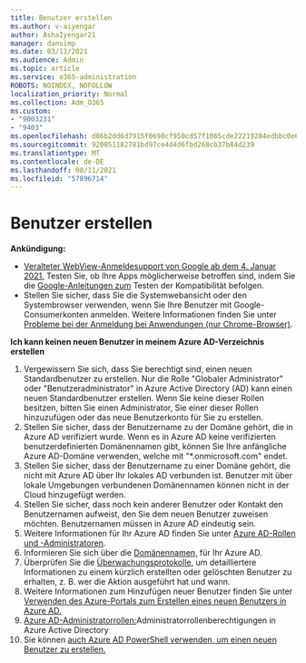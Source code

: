 ```yaml
---
title: Benutzer erstellen
ms.author: v-aiyengar
author: AshaIyengar21
manager: dansimp
ms.date: 03/11/2021
ms.audience: Admin
ms.topic: article
ms.service: o365-administration
ROBOTS: NOINDEX, NOFOLLOW
localization_priority: Normal
ms.collection: Adm_O365
ms.custom:
- "9003231"
- "9403"
ms.openlocfilehash: d86b2dd6d7915f0698cf950cd57f1065cde22219284edbbc0e64f3a5e69ff252
ms.sourcegitcommit: 920051182781bd97ce4d4d6fbd268cb37b84d239
ms.translationtype: MT
ms.contentlocale: de-DE
ms.lasthandoff: 08/11/2021
ms.locfileid: "57896714"
---
```

# <a name="create-user"></a>Benutzer erstellen

**Ankündigung:**

- [Veralteter WebView-Anmeldesupport von Google ab dem 4. Januar 2021.](https://docs.microsoft.com/azure/active-directory/external-identities/google-federation#deprecation-of-webview-sign-in-support) Testen Sie, ob Ihre Apps möglicherweise betroffen sind, indem Sie die [Google-Anleitungen zum](https://go.microsoft.com/fwlink/?linkid=2157323) Testen der Kompatibilität befolgen.
- Stellen Sie sicher, dass Sie die Systemwebansicht oder den Systembrowser verwenden, wenn Sie Ihre Benutzer mit Google-Consumerkonten anmelden. Weitere Informationen finden Sie unter [Probleme bei der Anmeldung bei Anwendungen (nur Chrome-Browser)](https://docs.microsoft.com/office365/troubleshoot/miscellaneous/chrome-behavior-affects-applications).

**Ich kann keinen neuen Benutzer in meinem Azure AD-Verzeichnis erstellen**

1. Vergewissern Sie sich, dass Sie berechtigt sind, einen neuen Standardbenutzer zu erstellen. Nur die Rolle "Globaler Administrator" oder "Benutzeradministrator" in Azure Active Directory (AD) kann einen neuen Standardbenutzer erstellen. Wenn Sie keine dieser Rollen besitzen, bitten Sie einen Administrator, Sie einer dieser Rollen hinzuzufügen oder das neue Benutzerkonto für Sie zu erstellen.
1. Stellen Sie sicher, dass der Benutzername zu der Domäne gehört, die in Azure AD verifiziert wurde. Wenn es in Azure AD keine verifizierten benutzerdefinierten Domänennamen gibt, können Sie Ihre anfängliche Azure AD-Domäne verwenden, welche mit "*.onmicrosoft.com" endet.
1. Stellen Sie sicher, dass der Benutzername zu einer Domäne gehört, die nicht mit Azure AD über Ihr lokales AD verbunden ist. Benutzer mit über lokale Umgebungen verbundenen Domänennamen können nicht in der Cloud hinzugefügt werden.
1. Stellen Sie sicher, dass noch kein anderer Benutzer oder Kontakt den Benutzernamen aufweist, den Sie dem neuen Benutzer zuweisen möchten. Benutzernamen müssen in Azure AD eindeutig sein.
1. Weitere Informationen für Ihr Azure AD finden Sie unter [Azure AD-Rollen und -Administratoren](https://portal.azure.com/#blade/Microsoft_AAD_IAM/ActiveDirectoryMenuBlade/RolesAndAdministrators).
1. Informieren Sie sich über die [Domänennamen,](https://portal.azure.com/#blade/Microsoft_AAD_IAM/ActiveDirectoryMenuBlade/RolesAndAdministrators) für Ihr Azure AD.
1. Überprüfen Sie die [Überwachungsprotokolle](https://portal.azure.com/#blade/Microsoft_AAD_IAM/ActiveDirectoryMenuBlade/RolesAndAdministrators), um detailliertere Informationen zu einem kürzlich erstellten oder gelöschten Benutzer zu erhalten, z. B. wer die Aktion ausgeführt hat und wann.
1. Weitere Informationen zum Hinzufügen neuer Benutzer finden Sie unter [Verwenden des Azure-Portals zum Erstellen eines neuen Benutzers in Azure AD.](https://docs.microsoft.com/azure/active-directory/active-directory-users-create-azure-portal)
1. [Azure AD-Administratorrollen:](https://docs.microsoft.com/azure/active-directory/active-directory-assign-admin-roles)Administratorrollenberechtigungen in Azure Active Directory
1. Sie können [auch Azure AD PowerShell verwenden, um einen neuen Benutzer zu erstellen.](https://docs.microsoft.com/powershell/module/azuread/new-azureaduser?view=azureadps-2.0)
